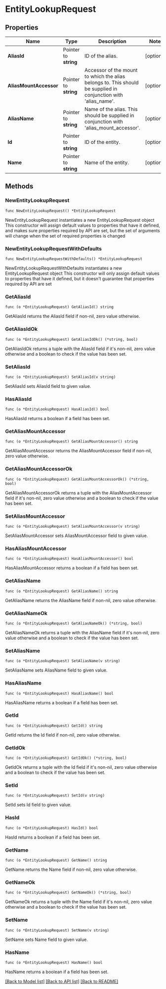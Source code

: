 # EntityLookupRequest


## Properties

Name | Type | Description | Notes
------------ | ------------- | ------------- | -------------
**AliasId** | Pointer to **string** | ID of the alias. | [optional] 
**AliasMountAccessor** | Pointer to **string** | Accessor of the mount to which the alias belongs to. This should be supplied in conjunction with &#x27;alias_name&#x27;. | [optional] 
**AliasName** | Pointer to **string** | Name of the alias. This should be supplied in conjunction with &#x27;alias_mount_accessor&#x27;. | [optional] 
**Id** | Pointer to **string** | ID of the entity. | [optional] 
**Name** | Pointer to **string** | Name of the entity. | [optional] 



## Methods


### NewEntityLookupRequest

`func NewEntityLookupRequest() *EntityLookupRequest`

NewEntityLookupRequest instantiates a new EntityLookupRequest object
This constructor will assign default values to properties that have it defined,
and makes sure properties required by API are set, but the set of arguments
will change when the set of required properties is changed

### NewEntityLookupRequestWithDefaults

`func NewEntityLookupRequestWithDefaults() *EntityLookupRequest`

NewEntityLookupRequestWithDefaults instantiates a new EntityLookupRequest object
This constructor will only assign default values to properties that have it defined,
but it doesn't guarantee that properties required by API are set


### GetAliasId

`func (o *EntityLookupRequest) GetAliasId() string`

GetAliasId returns the AliasId field if non-nil, zero value otherwise.

### GetAliasIdOk

`func (o *EntityLookupRequest) GetAliasIdOk() (*string, bool)`

GetAliasIdOk returns a tuple with the AliasId field if it's non-nil, zero value otherwise
and a boolean to check if the value has been set.

### SetAliasId

`func (o *EntityLookupRequest) SetAliasId(v string)`

SetAliasId sets AliasId field to given value.


### HasAliasId

`func (o *EntityLookupRequest) HasAliasId() bool`

HasAliasId returns a boolean if a field has been set.




### GetAliasMountAccessor

`func (o *EntityLookupRequest) GetAliasMountAccessor() string`

GetAliasMountAccessor returns the AliasMountAccessor field if non-nil, zero value otherwise.

### GetAliasMountAccessorOk

`func (o *EntityLookupRequest) GetAliasMountAccessorOk() (*string, bool)`

GetAliasMountAccessorOk returns a tuple with the AliasMountAccessor field if it's non-nil, zero value otherwise
and a boolean to check if the value has been set.

### SetAliasMountAccessor

`func (o *EntityLookupRequest) SetAliasMountAccessor(v string)`

SetAliasMountAccessor sets AliasMountAccessor field to given value.


### HasAliasMountAccessor

`func (o *EntityLookupRequest) HasAliasMountAccessor() bool`

HasAliasMountAccessor returns a boolean if a field has been set.




### GetAliasName

`func (o *EntityLookupRequest) GetAliasName() string`

GetAliasName returns the AliasName field if non-nil, zero value otherwise.

### GetAliasNameOk

`func (o *EntityLookupRequest) GetAliasNameOk() (*string, bool)`

GetAliasNameOk returns a tuple with the AliasName field if it's non-nil, zero value otherwise
and a boolean to check if the value has been set.

### SetAliasName

`func (o *EntityLookupRequest) SetAliasName(v string)`

SetAliasName sets AliasName field to given value.


### HasAliasName

`func (o *EntityLookupRequest) HasAliasName() bool`

HasAliasName returns a boolean if a field has been set.




### GetId

`func (o *EntityLookupRequest) GetId() string`

GetId returns the Id field if non-nil, zero value otherwise.

### GetIdOk

`func (o *EntityLookupRequest) GetIdOk() (*string, bool)`

GetIdOk returns a tuple with the Id field if it's non-nil, zero value otherwise
and a boolean to check if the value has been set.

### SetId

`func (o *EntityLookupRequest) SetId(v string)`

SetId sets Id field to given value.


### HasId

`func (o *EntityLookupRequest) HasId() bool`

HasId returns a boolean if a field has been set.




### GetName

`func (o *EntityLookupRequest) GetName() string`

GetName returns the Name field if non-nil, zero value otherwise.

### GetNameOk

`func (o *EntityLookupRequest) GetNameOk() (*string, bool)`

GetNameOk returns a tuple with the Name field if it's non-nil, zero value otherwise
and a boolean to check if the value has been set.

### SetName

`func (o *EntityLookupRequest) SetName(v string)`

SetName sets Name field to given value.


### HasName

`func (o *EntityLookupRequest) HasName() bool`

HasName returns a boolean if a field has been set.









[[Back to Model list]](../README.md#documentation-for-models) [[Back to API list]](../README.md#documentation-for-api-endpoints) [[Back to README]](../README.md)


